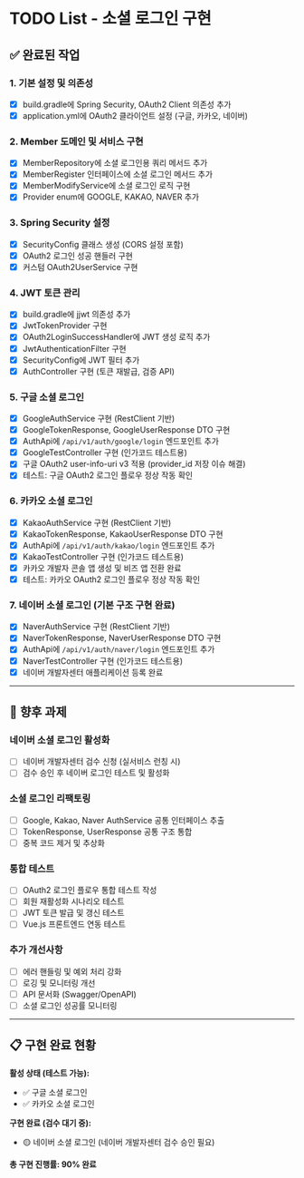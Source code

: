 # TODO List - 소셜 로그인 구현

## ✅ 완료된 작업

### 1. 기본 설정 및 의존성
- [x] build.gradle에 Spring Security, OAuth2 Client 의존성 추가
- [x] application.yml에 OAuth2 클라이언트 설정 (구글, 카카오, 네이버)

### 2. Member 도메인 및 서비스 구현
- [x] MemberRepository에 소셜 로그인용 쿼리 메서드 추가
- [x] MemberRegister 인터페이스에 소셜 로그인 메서드 추가
- [x] MemberModifyService에 소셜 로그인 로직 구현
- [x] Provider enum에 GOOGLE, KAKAO, NAVER 추가

### 3. Spring Security 설정
- [x] SecurityConfig 클래스 생성 (CORS 설정 포함)
- [x] OAuth2 로그인 성공 핸들러 구현
- [x] 커스텀 OAuth2UserService 구현

### 4. JWT 토큰 관리
- [x] build.gradle에 jjwt 의존성 추가
- [x] JwtTokenProvider 구현
- [x] OAuth2LoginSuccessHandler에 JWT 생성 로직 추가
- [x] JwtAuthenticationFilter 구현
- [x] SecurityConfig에 JWT 필터 추가
- [x] AuthController 구현 (토큰 재발급, 검증 API)

### 5. 구글 소셜 로그인
- [x] GoogleAuthService 구현 (RestClient 기반)
- [x] GoogleTokenResponse, GoogleUserResponse DTO 구현
- [x] AuthApi에 `/api/v1/auth/google/login` 엔드포인트 추가
- [x] GoogleTestController 구현 (인가코드 테스트용)
- [x] 구글 OAuth2 user-info-uri v3 적용 (provider_id 저장 이슈 해결)
- [x] 테스트: 구글 OAuth2 로그인 플로우 정상 작동 확인

### 6. 카카오 소셜 로그인
- [x] KakaoAuthService 구현 (RestClient 기반)
- [x] KakaoTokenResponse, KakaoUserResponse DTO 구현
- [x] AuthApi에 `/api/v1/auth/kakao/login` 엔드포인트 추가
- [x] KakaoTestController 구현 (인가코드 테스트용)
- [x] 카카오 개발자 콘솔 앱 생성 및 비즈 앱 전환 완료
- [x] 테스트: 카카오 OAuth2 로그인 플로우 정상 작동 확인

### 7. 네이버 소셜 로그인 (기본 구조 구현 완료)
- [x] NaverAuthService 구현 (RestClient 기반)
- [x] NaverTokenResponse, NaverUserResponse DTO 구현
- [x] AuthApi에 `/api/v1/auth/naver/login` 엔드포인트 추가
- [x] NaverTestController 구현 (인가코드 테스트용)
- [x] 네이버 개발자센터 애플리케이션 등록 완료

---

## 🔄 향후 과제

### 네이버 소셜 로그인 활성화
- [ ] 네이버 개발자센터 검수 신청 (실서비스 런칭 시)
- [ ] 검수 승인 후 네이버 로그인 테스트 및 활성화

### 소셜 로그인 리팩토링
- [ ] Google, Kakao, Naver AuthService 공통 인터페이스 추출
- [ ] TokenResponse, UserResponse 공통 구조 통합
- [ ] 중복 코드 제거 및 추상화

### 통합 테스트
- [ ] OAuth2 로그인 플로우 통합 테스트 작성
- [ ] 회원 재활성화 시나리오 테스트
- [ ] JWT 토큰 발급 및 갱신 테스트
- [ ] Vue.js 프론트엔드 연동 테스트

### 추가 개선사항
- [ ] 에러 핸들링 및 예외 처리 강화
- [ ] 로깅 및 모니터링 개선
- [ ] API 문서화 (Swagger/OpenAPI)
- [ ] 소셜 로그인 성공률 모니터링

---

## 📋 구현 완료 현황

**활성 상태 (테스트 가능):**
- ✅ 구글 소셜 로그인
- ✅ 카카오 소셜 로그인

**구현 완료 (검수 대기 중):**
- 🟡 네이버 소셜 로그인 (네이버 개발자센터 검수 승인 필요)

**총 구현 진행률: 90% 완료**
